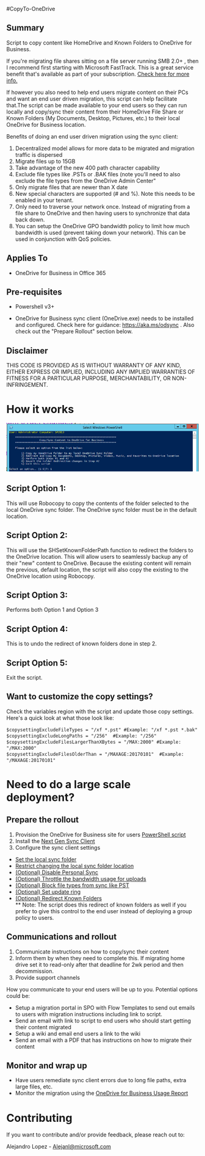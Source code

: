 #CopyTo-OneDrive
## Summary
Script to copy content like HomeDrive and Known Folders to OneDrive for Business. 

If you're migrating file shares sitting on a file server running SMB 2.0+ , then I recommend first starting with Microsoft FastTrack. This is a great service benefit that's available as part of your subscription. [Check here for more info.](https://technet.microsoft.com/en-us/library/mt651702.aspx)    

If however you also need to help end users migrate content on their PCs and want an end user driven migration, this script can help facilitate that.The script can be made available to your end users so they can run locally and copy/sync their content from their HomeDrive File Share or Known Folders (My Documents, Desktop, Pictures, etc.) to their local OneDrive for Business location.   

Benefits of doing an end user driven migration using the sync client:   
1. Decentralized model allows for more data to be migrated and migration traffic is dispersed   
2. Migrate files up to 15GB 
3. Take advantage of the new 400 path character capability
4. Exclude file types like .PSTs or .BAK files (note you'll need to also exclude the file types from the OneDrive Admin Center"
5. Only migrate files that are newer than X date
6. New special characters are supported (# and %). Note this needs to be enabled in your tenant. 
7. Only need to traverse your network once. Instead of migrating from a file share to OneDrive and then having users to synchronize that data back down. 
8. You can setup the OneDrive GPO bandwidth policy to limit how much bandwidth is used (prevent taking down your network). This can be used in conjunction with QoS policies. 

## Applies To
* OneDrive for Business in Office 365

## Pre-requisites
* Powershell v3+

* OneDrive for Business sync client (OneDrive.exe) needs to be installed and configured. Check here for guidance: https://aka.ms/odsync . Also check out the "Prepare Rollout" section below. 

## Disclaimer
THIS CODE IS PROVIDED AS IS WITHOUT WARRANTY OF ANY KIND, EITHER EXPRESS OR IMPLIED, INCLUDING ANY IMPLIED WARRANTIES OF FITNESS FOR A PARTICULAR PURPOSE, MERCHANTABILITY, OR NON-INFRINGEMENT.

# How it works 
![Alt text](https://github.com/alejandr0x0/CopyTo-OneDrive/blob/master/Screenshots/Copyto-Onedrive.png?raw=true "CopyTo-OneDrive")  

## Script Option 1:  
This will use Robocopy to copy the contents of the folder selected to the local OneDrive sync folder. The OneDrive sync folder must be in the default location.  

## Script Option 2:   
This will use the SHSetKnownFolderPath function to redirect the folders to the OneDrive location. This will allow users to seamlessly backup any of their "new" content to OneDrive.
Because the existing content will remain the previous, default location, the script will also copy the existing to the OneDrive location using Robocopy. 

## Script Option 3:   
Performs both Option 1 and Option 3  

## Script Option 4:  
This is to undo the redirect of known folders done in step 2.  

## Script Option 5:  
Exit the script.  

## Want to customize the copy settings?   
Check the variables region with the script and update those copy settings. Here's a quick look at what those look like:    
```
$copysettingExcludeFileTypes = "/xf *.pst" #Example: "/xf *.pst *.bak" 
$copysettingExcludeLongPaths = "/256"  #Example: "/256" 
$copysettingExcludeFilesLargerThanXBytes = "/MAX:2000" #Example: "/MAX:2000"
$copysettingExcludeFilesOlderThan = "/MAXAGE:20170101"  #Example: "/MAXAGE:20170101"
```  

# Need to do a large scale deployment?  
## Prepare the rollout
1. Provision the OneDrive for Business site for users [PowerShell script](https://technet.microsoft.com/en-us/library/dn800987.aspx)
2. Install the [Next Gen Sync Client](https://support.office.com/en-us/article/Get-started-with-the-new-OneDrive-sync-client-in-Windows-615391c4-2bd3-4aae-a42a-858262e42a49)
3. Configure the sync client settings
* [Set the local sync folder](https://support.office.com/en-us/article/Use-Group-Policy-to-control-OneDrive-sync-client-settings-0ecb2cf5-8882-42b3-a6e9-be6bda30899c?#defaultrootdir)
* [Restrict changing the local sync folder location](https://support.office.com/en-us/article/Use-Group-Policy-to-control-OneDrive-sync-client-settings-0ecb2cf5-8882-42b3-a6e9-be6bda30899c?#disablecustomroot)
* [(Optional) Disable Personal Sync](https://support.office.com/en-us/article/Use-Group-Policy-to-control-OneDrive-sync-client-settings-0ecb2cf5-8882-42b3-a6e9-be6bda30899c?#disablepersonalsync)
* [(Optional) Throttle the bandwidth usage for uploads](https://support.office.com/en-us/article/Use-Group-Policy-to-control-OneDrive-sync-client-settings-0ecb2cf5-8882-42b3-a6e9-be6bda30899c?#maxbandwidth)
* [(Optional) Block file types from sync like PST](https://support.office.com/en-us/article/Block-syncing-of-specific-file-types-7d7168dd-9015-4245-a971-61b504f834d6)
* [(Optional) Set update ring](https://support.office.com/en-us/article/Use-Group-Policy-to-control-OneDrive-sync-client-settings-0ecb2cf5-8882-42b3-a6e9-be6bda30899c?#enableenterpriseupdate)
* [(Optional) Redirect Known Folders](https://support.office.com/en-us/article/Redirect-known-folders-to-OneDrive-for-Business-e1b3963c-7c6c-4694-9f2f-fb8005d9ef12)  
** Note: The script does this redirect of known folders as well if you prefer to give this control to the end user instead of deploying a group policy to users. 

## Communications and rollout
1. Communicate instructions on how to copy/sync their content 
2. Inform them by when they need to complete this. If migrating home drive set it to read-only after that deadline for 2wk period and then decommission. 
3. Provide support channels

How you communicate to your end users will be up to you. Potential options could be: 
* Setup a migration portal in SPO with Flow Templates to send out emails to users with migration instructions including link to script.
* Send an email with link to script to end users who should start getting their content migrated
* Setup a wiki and email end users a link to the wiki
* Send an email with a PDF that has instructions on how to migrate their content

## Monitor and wrap up
* Have users remediate sync client errors due to long file paths, extra large files, etc.
* Monitor the migration using the [OneDrive for Business Usage Report](https://support.office.com/en-us/article/Office-365-Reports-in-the-new-Admin-Center-OneDrive-for-Business-usage-0de3b312-c4e8-4e4b-a02d-32b2f726a680)

# Contributing
If you want to contribute and/or provide feedback, please reach out to:

Alejandro Lopez - Alejanl@microsoft.com  


